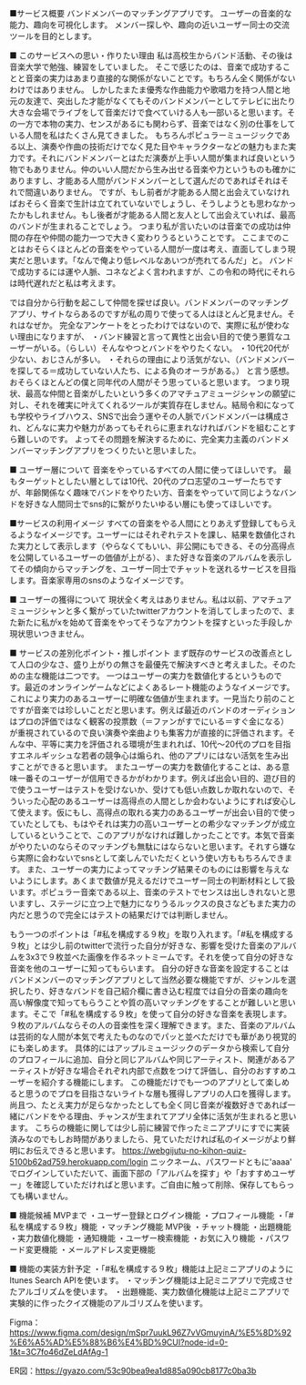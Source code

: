 ■サービス概要
バンドメンバーのマッチングアプリです。
ユーザーの音楽的な能力、趣向を可視化します。
メンバー探しや、趣向の近いユーザー同士の交流ツールを目的とします。


■ このサービスへの思い・作りたい理由
私は高校生からバンド活動、その後は音楽大学で勉強、練習をしていました。
そこで感じたのは、音楽で成功することと音楽の実力はあまり直接的な関係がないことです。もちろん全く関係がないわけではありません。
しかしたまたま優秀な作曲能力や歌唱力を持つ人間と地元の友達で、突出した才能がなくてもそのバンドメンバーとしてテレビに出たり大きな会場でライブをして音楽だけで食べていける人も一部いると思います。その一方で本物の実力、センスがあるにも関わらず、音楽ではなく別の仕事をしている人間を私はたくさん見てきました。
もちろんポピュラーミュージックである以上、演奏や作曲の技術だけでなく見た目やキャラクターなどの魅力もまた実力です。それにバンドメンバーとはただ演奏が上手い人間が集まれば良いという物でもありません。仲のいい人間だから生み出せる音楽や力というものも確かにありますし、才能ある人間がバンドメンバーとして選んだのであればそれはそれで間違いありません。
ですが、もし前者が才能ある人間と出会えていなければおそらく音楽で生計は立てれていないでしょうし、そうしようとも思わなかったかもしれません。もし後者が才能ある人間と友人として出会えていれば、最高のバンドが生まれることでしょう。
つまり私が言いたいのは音楽での成功は仲間の存在や仲間の能力一つで大きく変わりうるということです。
ここまでのことはおそらくほとんどの音楽をやっている人間が一度は考え、直面してしまう現実だと思います。「なんで俺より低レベルなあいつが売れてるんだ」と。
バンドで成功するには運や人脈、コネなどよく言われますが、この令和の時代にそれらは時代遅れだと私は考えます。

では自分から行動を起こして仲間を探せば良い。バンドメンバーのマッチングアプリ、サイトならあるのですが私の周りで使ってる人はほとんど見ません。それはなぜか。
完全なアンケートをとったわけではないので、実際に私が使わない理由になりますが、
・バンド練習と言って異性と出会い目的で使う悪質なユーザーがいる。（らしい）そんなやつとバンドをやりたくない。
・10代20代が少ない、おじさんが多い。
・それらの理由により活気がない、（バンドメンバーを探してる＝成功していない人たち、による負のオーラがある。）
と言う感想。おそらくほとんどの僕と同年代の人間がそう思っていると思います。
つまり現状、最高な仲間と音楽がしたいという多くのアマチュアミュージシャンの願望に対し、それを確実に叶えてくれるツールが実質存在しません。結局令和になっても学校やライブハウス、SNSで出会う運やその人脈でバンドメンバーは構成され、どんなに実力や魅力があってもそれらに恵まれなければバンドを組むことすら難しいのです。
よってその問題を解決するために、完全実力主義のバンドメンバーマッチングアプリをつくりたいと思いました。


■ ユーザー層について
音楽をやっているすべての人間に使ってほしいです。
最もターゲットとしたい層としては10代、20代のプロ志望のユーザーたちですが、年齢関係なく趣味でバンドをやりたい方、音楽をやっていて同じようなバンドを好きな人間同士でsns的に繋がりたいゆるい層にも使ってほしいです。


■サービスの利用イメージ
すべての音楽をやる人間にとりあえず登録してもらえるようなイメージです。ユーザーにはそれぞれテストを課し、結果を数値化された実力として表示します（やらなくてもいい、非公開にもできる、その分高得点を公開しているユーザーの価値が上がる）、また好きな音楽のアルバムを表示してその傾向からマッチングを、ユーザー同士でチャットを送れるサービスを目指します。音楽家専用のsnsのようなイメージです。


■ ユーザーの獲得について
現状全く考えはありません。私は以前、アマチュアミュージシャンと多く繋がっていたtwitterアカウントを消してしまったので、また新たに私がxを始めて音楽をやってそうなアカウントを探すといった手段しか現状思いつきません。


■ サービスの差別化ポイント・推しポイント
まず既存のサービスの改善点として人口の少なさ、盛り上がりの無さを最優先で解決すべきと考えました。そのための主な機能は二つです。
一つはユーザーの実力を数値化するというものです。最近のオンラインゲームなどによくあるレート機能のようなイメージです。
これにより実力のあるユーザーに明確な価値が生まれます。一見当たり前のことですが音楽では珍しいことだと思います。例えば最近のバンドのオーディションはプロの評価ではなく観客の投票数（＝ファンがすでにいる＝すぐ金になる）が重視されているので良い演奏や楽曲よりも集客力が直接的に評価されます。そんな中、平等に実力を評価される環境が生まれれば、10代〜20代のプロを目指すエネルギッシュな若者の競争心は煽られ、他のアプリにはない活気を生み出すことができると思います。
またユーザーの実力を数値化することは、ある意味一番そのユーザーが信用できるかがわかります。例えば出会い目的、遊び目的で使うユーザーはテストを受けないか、受けても低い点数しか取れないので、そういった心配のあるユーザーは高得点の人間としか会わないようにすれば安心して使えます。仮にもし、高得点の取れる実力のあるユーザーが出会い目的で使っていたとしても、もはやそれは実力の高いユーザーとの希少なマッチングが成立しているということで、このアプリがなければ難しかったことです。本気で音楽がやりたいのならそのマッチングも無駄にはならないと思います。それすら嫌なら実際に会わないでsnsとして楽しんでいただくという使い方ももちろんできます。
また、ユーザーの実力によってマッチング結果そのものには影響を与えないようにします。あくまで数値が見えるだけでユーザー同士の判断材料として扱います。ポピュラー音楽である以上、音楽のテストでセンスは出しきれないと思いますし、ステージに立つ上で魅力になりうるルックスの良さなどもまた実力の内だと思うので完全にはテストの結果だけでは判断しません。

もう一つのポイントは「#私を構成する９枚」を取り入れます。「#私を構成する９枚」とは少し前のtwitterで流行った自分が好きな、影響を受けた音楽のアルバムを3x3で９枚並べた画像を作るネットミームです。それを使って自分の好きな音楽を他のユーザーに知ってもらいます。
自分の好きな音楽を設定することはバンドメンバーのマッチングアプリとして当然必要な機能ですが、ジャンルを選択したり、好きなバンドを自己紹介欄に書き込む程度では自分の音楽の趣向を高い解像度で知ってもらうことや質の高いマッチングをすることが難しいと思います。そこで「#私を構成する９枚」を使って自分の好きな音楽を表現します。９枚のアルバムならその人の音楽性を深く理解できます。また、音楽のアルバムは芸術的な人間が本気で考えたものなのでパッと並べただけでも華があり視覚的にも楽しめます。
具体的にはアップルミュージックのデータから検索して自分のプロフィールに追加、自分と同じアルバムや同じアーティスト、関連があるアーティストが好きな場合それぞれ内部で点数をつけて評価し、自分のおすすめユーザーを紹介する機能にします。
この機能だけでも一つのアプリとして楽しめると思うのでプロを目指さないライトな層も獲得しアプリの人口を獲得します。尚且つ、たとえ実力が足らなかったとしても全く同じ音楽が複数好きであれば一緒にバンドをやる理由、チャンスが生まれてアプリ全体に活気が生まれると思います。
こちらの機能に関しては少し前に練習で作ったミニアプリにすでに実装済みなのでもしお時間がありましたら、見ていただければ私のイメージがより鮮明にお伝えできると思います。
https://webgijutu-no-kihon-quiz-5100b62ad759.herokuapp.com/login
ニックネーム、パスワードともに'aaaa'
でログインしていただいて、画面下部の「アルバムを探す」や「おすすめユーザー」を確認していただければと思います。ご自由に触って削除、保存してもらっても構いません。


■ 機能候補
MVPまで
・ユーザー登録とログイン機能
・プロフィール機能
・「#私を構成する９枚」機能
・マッチング機能
MVP後
・チャット機能
・出題機能
・実力数値化機能
・通知機能
・ユーザー検索機能
・お気に入り機能
・パスワード変更機能
・メールアドレス変更機能



■ 機能の実装方針予定
・「#私を構成する９枚」機能は上記ミニアプリのようにItunes Search APIを使います。
・マッチング機能は上記ミニアプリで完成させたアルゴリズムを使います。
・出題機能、実力数値化機能は上記ミニアプリで実験的に作ったクイズ機能のアルゴリズムを使います。

Figma：https://www.figma.com/design/mSpr7uukL96Z7vVGmuyinA/%E5%8D%92%E6%A5%AD%E5%88%B6%E4%BD%9CUI?node-id=0-1&t=3C7fo46dZeLdAfAg-1

ER図：https://gyazo.com/53c90bea9ea1d885a090cb8177c0ba3b